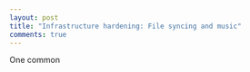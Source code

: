 ```yaml
---
layout: post
title: "Infrastructure hardening: File syncing and music"
comments: true
---
```


One common 